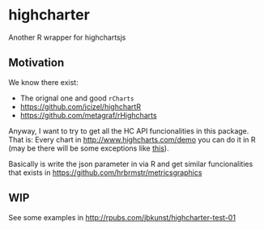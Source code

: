 # highcharter
Another R wrapper for highchartsjs

## Motivation
We know there exist:
 - The orignal one and good `rCharts` 
 - https://github.com/jcizel/highchartR
 - https://github.com/metagraf/rHighcharts

Anyway, I want to try to get all the HC API funcionalities in this package. That is: Every chart in http://www.highcharts.com/demo you can do it in R (may be there will be some exceptions like [this](http://www.highcharts.com/demo/combo-timeline)).

Basically is write the json parameter in via R and get similar funcionalities that exists in https://github.com/hrbrmstr/metricsgraphics

## WIP

See some examples in http://rpubs.com/jbkunst/highcharter-test-01

